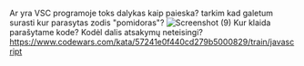  Ar yra VSC programoje toks dalykas kaip paieska? tarkim kad galetum surasti kur parasytas zodis "pomidoras"?
 ![Screenshot (9)](https://github.com/front-end-by-rimantas/50-grupe-klausimai/assets/167984972/0542ab21-d6b0-4cc1-88e3-aa625e0edf9d)
Kur klaida parašytame kode? Kodėl dalis atsakymų neteisingi?
https://www.codewars.com/kata/57241e0f440cd279b5000829/train/javascript

